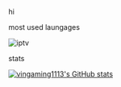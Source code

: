 hi



most used laungages


![iptv](https://github-readme-stats.vercel.app/api/top-langs/?username=vingaming1113&theme=blue-green)



stats


[![vingaming1113's GitHub stats](https://github-readme-stats.vercel.app/api?username=vingaming1113)](https://github.com/anuraghazra/github-readme-stats)



<!---
vingaming1113/vingaming1113 is a ✨ special ✨ repository because its `README.md` (this file) appears on your GitHub profile.
You can click the Preview link to take a look at your changes.
--->
